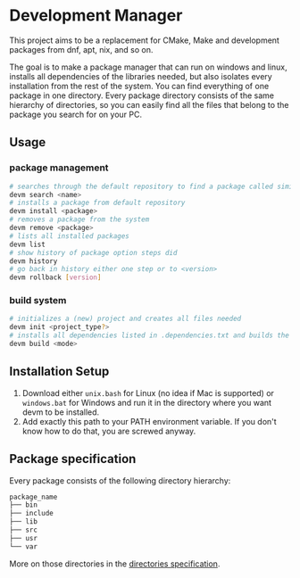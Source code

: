 # Development Manager

This project aims to be a replacement for CMake, Make and development packages from dnf, apt, nix, and so on.

The goal is to make a package manager that can run on windows and linux, installs all dependencies of the libraries needed, but also isolates every
installation from the rest of the system. You can find everything of one package in one directory. Every package directory consists of the same
hierarchy of directories, so you can easily find all the files that belong to the package you search for on your PC.

## Usage

### package management

```sh
# searches through the default repository to find a package called similar to <name>
devm search <name>
# installs a package from default repository
devm install <package>
# removes a package from the system 
devm remove <package>
# lists all installed packages
devm list
# show history of package option steps did
devm history
# go back in history either one step or to <version>
devm rollback [version]
```

### build system

```sh
# initializes a (new) project and creates all files needed
devm init <project_type?>
# installs all dependencies listed in .dependencies.txt and builds the project based on the configuration made in <mode>.ts file
devm build <mode>
```

## Installation Setup

1. Download either `unix.bash` for Linux (no idea if Mac is supported) or `windows.bat` for Windows and run it in the directory where you want devm to
   be installed.
2. Add exactly this path to your PATH environment variable. If you don't know how to do that, you are screwed anyway.

## Package specification

Every package consists of the following directory hierarchy:

```txt
package_name
├── bin
├── include
├── lib
├── src
├── usr
└── var
```

More on those directories in the [directories specification](./docs/package_management/specification/directories.md).
